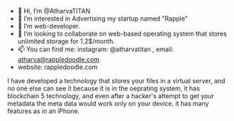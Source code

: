- 👋 Hi, I’m @AtharvaTITAN
- 👀 I’m interested in Advertising my startup named "Rapple"
- 🌱 I’m  web-developer.
- 💞️ I’m looking to collaborate on web-based operating system that stores unlimited storage for 1.2$/month. 
- 📫 You can find me: instagram: @atharvatitan , email: atharva@rappledoodle.com
- website: rappledoodle.com

I have developed a technology that stores your files in a virtual server, and no one else can see it
because it is in the oeprating system, it has blockchain 5 technology, and even after a hacker's attempt to get your metadata
the meta data would work only on your device.
it has many features as in an iPhone.

<!---
AtharvaTITAN/AtharvaTITAN is a ✨ special ✨ repository because its `README.md` (this file) appears on your GitHub profile.
You can click the Preview link to take a look at your changes.
--->
